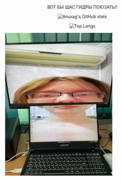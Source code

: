 <div align="center">

ВОТ БЫ ЩАС ГИДРЫ ПОЮЗАТЬ!!

</div>

<div align="center">

![Anurag's GitHub stats](https://github-readme-stats.vercel.app/api?username=isqnix&theme=shadow_red&show_icons=true)

</div> 

<div align="center">

![Top Langs](https://github-readme-stats.vercel.app/api/top-langs/?username=isqnix&layout=compact&theme=shadow_red&bg_color=00000000)

</div>
<img align="left" alt="Coding" width="350" src="https://github.com/isqnix/iluha_skachai_yety_presentation/blob/main/photo_1_2024-09-16_22-45-14.jpg">
